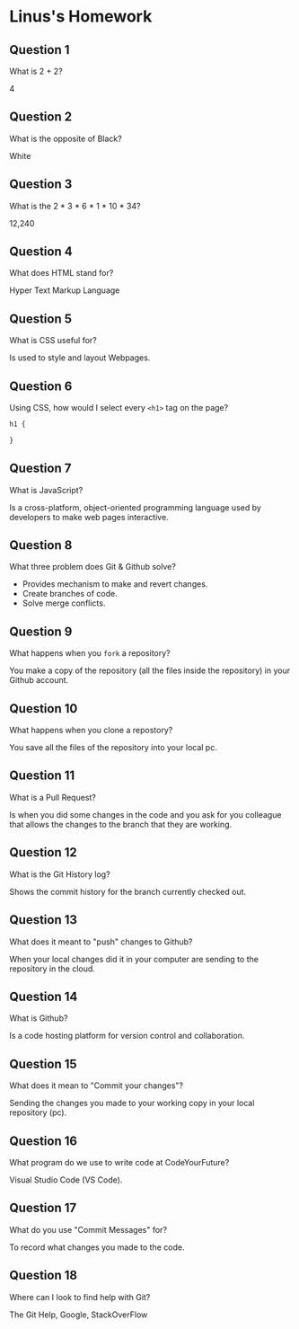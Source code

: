 # Linus's Homework

## Question 1

What is 2 + 2?

4

## Question 2

What is the opposite of Black?

White

## Question 3

What is the  2 * 3 * 6 * 1 * 10 * 34?

12,240

## Question 4 

What does HTML stand for?

Hyper Text Markup Language

## Question 5

What is CSS useful for?

Is used to style and layout Webpages.

## Question 6

Using CSS, how would I select every `<h1>` tag on the page?

```css
h1 {

}
```

## Question 7

What is JavaScript?

Is a cross-platform, object-oriented programming language used by developers to make web pages interactive.

## Question 8

What three problem does Git & Github solve?

- Provides mechanism to make and revert changes.
- Create branches of code.
- Solve merge conflicts.

## Question 9

What happens when you `fork` a repository?

You make a copy of the repository (all the files inside the repository) in your Github account.

## Question 10 

What happens when you clone a repostory?

You save all the files of the repository into your local pc.

## Question 11

What is a Pull Request?

Is when you did some changes in the code and you ask for you colleague that allows the changes to the branch that they are working.

## Question 12

What is the Git History log?

Shows the commit history for the branch currently checked out.

## Question 13

What does it meant to "push" changes to Github?

When your local changes did it in your computer are sending to the repository in the cloud.

## Question 14

What is Github?

Is a code hosting platform for version control and collaboration.

## Question 15

What does it mean to "Commit your changes"?

Sending the changes you made to your working copy in your local repository (pc).

## Question 16

What program do we use to write code at CodeYourFuture?

Visual Studio Code (VS Code).

## Question 17

What do you use "Commit Messages" for?

To record what changes you made to the code.

## Question 18

Where can I look to find help with Git?

The Git Help, Google, StackOverFlow
